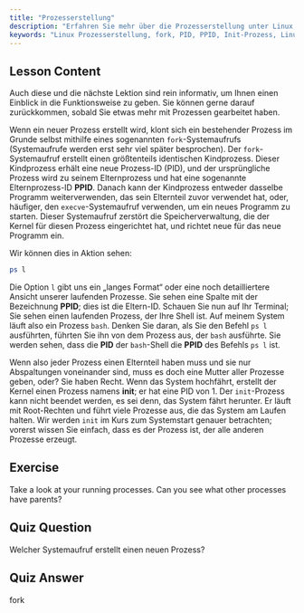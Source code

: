 ```yaml
---
title: "Prozesserstellung"
description: "Erfahren Sie mehr über die Prozesserstellung unter Linux, fork und Eltern-/Kindprozesse. Verstehen Sie PID, PPID und den Init-Prozess. Ein Leitfaden für Anfänger zur Linux-Prozessverwaltung."
keywords: "Linux Prozesserstellung, fork, PID, PPID, Init-Prozess, Linux Prozesse, Anfänger, Tutorial, Leitfaden"
---
```


## Lesson Content

Auch diese und die nächste Lektion sind rein informativ, um Ihnen einen Einblick in die Funktionsweise zu geben. Sie können gerne darauf zurückkommen, sobald Sie etwas mehr mit Prozessen gearbeitet haben.

Wenn ein neuer Prozess erstellt wird, klont sich ein bestehender Prozess im Grunde selbst mithilfe eines sogenannten `fork`-Systemaufrufs (Systemaufrufe werden erst sehr viel später besprochen). Der `fork`-Systemaufruf erstellt einen größtenteils identischen Kindprozess. Dieser Kindprozess erhält eine neue Prozess-ID (PID), und der ursprüngliche Prozess wird zu seinem Elternprozess und hat eine sogenannte Elternprozess-ID **PPID**. Danach kann der Kindprozess entweder dasselbe Programm weiterverwenden, das sein Elternteil zuvor verwendet hat, oder, häufiger, den `execve`-Systemaufruf verwenden, um ein neues Programm zu starten. Dieser Systemaufruf zerstört die Speicherverwaltung, die der Kernel für diesen Prozess eingerichtet hat, und richtet neue für das neue Programm ein.

Wir können dies in Aktion sehen:

```bash
ps l
```

Die Option `l` gibt uns ein „langes Format“ oder eine noch detailliertere Ansicht unserer laufenden Prozesse. Sie sehen eine Spalte mit der Bezeichnung **PPID**; dies ist die Eltern-ID. Schauen Sie nun auf Ihr Terminal; Sie sehen einen laufenden Prozess, der Ihre Shell ist. Auf meinem System läuft also ein Prozess `bash`. Denken Sie daran, als Sie den Befehl `ps l` ausführten, führten Sie ihn von dem Prozess aus, der `bash` ausführte. Sie werden sehen, dass die **PID** der `bash`-Shell die **PPID** des Befehls `ps l` ist.

Wenn also jeder Prozess einen Elternteil haben muss und sie nur Abspaltungen voneinander sind, muss es doch eine Mutter aller Prozesse geben, oder? Sie haben Recht. Wenn das System hochfährt, erstellt der Kernel einen Prozess namens **init**; er hat eine PID von 1. Der `init`-Prozess kann nicht beendet werden, es sei denn, das System fährt herunter. Er läuft mit Root-Rechten und führt viele Prozesse aus, die das System am Laufen halten. Wir werden `init` im Kurs zum Systemstart genauer betrachten; vorerst wissen Sie einfach, dass es der Prozess ist, der alle anderen Prozesse erzeugt.

## Exercise

Take a look at your running processes. Can you see what other processes have parents?

## Quiz Question

Welcher Systemaufruf erstellt einen neuen Prozess?

## Quiz Answer

fork
